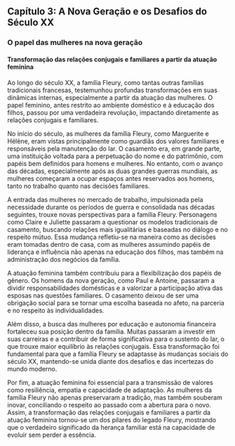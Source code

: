 ## Capítulo 3: A Nova Geração e os Desafios do Século XX

### O papel das mulheres na nova geração

#### Transformação das relações conjugais e familiares a partir da atuação feminina

Ao longo do século XX, a família Fleury, como tantas outras famílias tradicionais francesas, testemunhou profundas transformações em suas dinâmicas internas, especialmente a partir da atuação das mulheres. O papel feminino, antes restrito ao ambiente doméstico e à educação dos filhos, passou por uma verdadeira revolução, impactando diretamente as relações conjugais e familiares.

No início do século, as mulheres da família Fleury, como Marguerite e Hélène, eram vistas principalmente como guardiãs dos valores familiares e responsáveis pela manutenção do lar. O casamento era, em grande parte, uma instituição voltada para a perpetuação do nome e do patrimônio, com papéis bem definidos para homens e mulheres. No entanto, com o avanço das décadas, especialmente após as duas grandes guerras mundiais, as mulheres começaram a ocupar espaços antes reservados aos homens, tanto no trabalho quanto nas decisões familiares.

A entrada das mulheres no mercado de trabalho, impulsionada pela necessidade durante os períodos de guerra e consolidada nas décadas seguintes, trouxe novas perspectivas para a família Fleury. Personagens como Claire e Juliette passaram a questionar os modelos tradicionais de casamento, buscando relações mais igualitárias e baseadas no diálogo e no respeito mútuo. Essa mudança refletiu-se na maneira como as decisões eram tomadas dentro de casa, com as mulheres assumindo papéis de liderança e influência não apenas na educação dos filhos, mas também na administração dos negócios da família.

A atuação feminina também contribuiu para a flexibilização dos papéis de gênero. Os homens da nova geração, como Paul e Antoine, passaram a dividir responsabilidades domésticas e a valorizar a participação ativa das esposas nas questões familiares. O casamento deixou de ser uma obrigação social para se tornar uma escolha baseada no afeto, na parceria e no respeito às individualidades.

Além disso, a busca das mulheres por educação e autonomia financeira fortaleceu sua posição dentro da família. Muitas passaram a investir em suas carreiras e a contribuir de forma significativa para o sustento do lar, o que trouxe maior equilíbrio às relações conjugais. Essa transformação foi fundamental para que a família Fleury se adaptasse às mudanças sociais do século XX, mantendo-se unida diante dos desafios e das incertezas do mundo moderno.

Por fim, a atuação feminina foi essencial para a transmissão de valores como resiliência, empatia e capacidade de adaptação. As mulheres da família Fleury não apenas preservaram a tradição, mas também souberam inovar, conciliando o respeito ao passado com a abertura para o novo. Assim, a transformação das relações conjugais e familiares a partir da atuação feminina tornou-se um dos pilares do legado Fleury, mostrando que o verdadeiro significado da herança familiar está na capacidade de evoluir sem perder a essência.